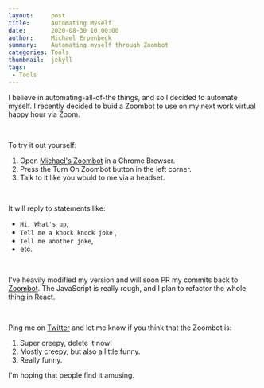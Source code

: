 ```yaml
---
layout:     post
title:      Automating Myself
date:       2020-08-30 10:00:00
author:     Michael Erpenbeck
summary:    Automating myself through Zoombot
categories: Tools
thumbnail:  jekyll
tags:
 - Tools
---
```


I believe in automating-all-of-the things, and so I decided to automate myself.  I recently decided to buid a Zoombot to use on my next work virtual happy hour via Zoom.  

<p>&nbsp;</p>

To try it out yourself:

1. Open [Michael's Zoombot](https://zoomblob.z19.web.core.windows.net/) in a Chrome Browser.
2. Press the Turn On Zoombot button in the left corner.
3. Talk to it like you would to me via a headset.


<p>&nbsp;</p>

It will reply to statements like: 

- `Hi, What's up`, 
- `Tell me a knock knock joke` , 
- `Tell me another joke`, 
- etc.

<p>&nbsp;</p>

I've heavily modified my version and will soon PR my commits back to [Zoombot](https://github.com/mcreed/zoombot).  The JavaScript is really rough, and I plan to refactor the whole thing in React.

<p>&nbsp;</p>

Ping me on [Twitter](https://twitter.com/erpenbeck) and let me know if you think that the Zoombot is:
1. Super creepy, delete it now!
2. Mostly creepy, but also a little funny.
3. Really funny. 

I'm hoping that people find it amusing.